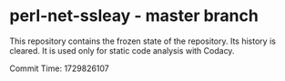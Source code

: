 # perl-net-ssleay - master branch

This repository contains the frozen state of the repository.
Its history is cleared. It is used only for static code
analysis with Codacy.

Commit Time: 1729826107